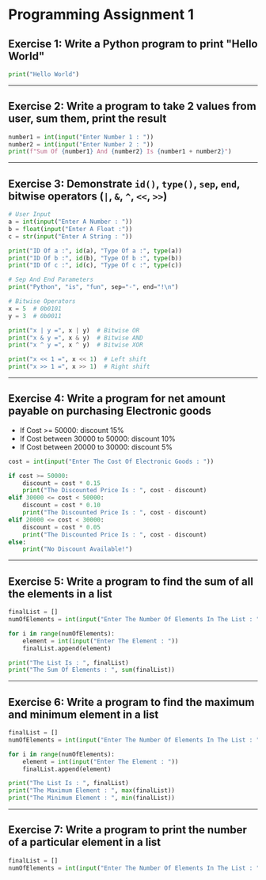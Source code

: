 # Programming Assignment 1

## Exercise 1: Write a Python program to print "Hello World"

```python
print("Hello World")
```

---

## Exercise 2: Write a program to take 2 values from user, sum them, print the result

```python
number1 = int(input("Enter Number 1 : "))
number2 = int(input("Enter Number 2 : "))
print(f"Sum Of {number1} And {number2} Is {number1 + number2}")
```

---

## Exercise 3: Demonstrate `id()`, `type()`, `sep`, `end`, bitwise operators (`|`, `&`, `^`, `<<`, `>>`)

```python
# User Input
a = int(input("Enter A Number : "))
b = float(input("Enter A Float :"))
c = str(input("Enter A String : "))

print("ID Of a :", id(a), "Type Of a :", type(a))
print("ID Of b :", id(b), "Type Of b :", type(b))
print("ID Of c :", id(c), "Type Of c :", type(c))

# Sep And End Parameters
print("Python", "is", "fun", sep="-", end="!\n")

# Bitwise Operators
x = 5  # 0b0101
y = 3  # 0b0011

print("x | y =", x | y)  # Bitwise OR
print("x & y =", x & y)  # Bitwise AND
print("x ^ y =", x ^ y)  # Bitwise XOR

print("x << 1 =", x << 1)  # Left shift
print("x >> 1 =", x >> 1)  # Right shift
```

---

## Exercise 4: Write a program for net amount payable on purchasing Electronic goods

- If Cost >= 50000: discount 15%
- If Cost between 30000 to 50000: discount 10%
- If Cost between 20000 to 30000: discount 5%

```python
cost = int(input("Enter The Cost Of Electronic Goods : "))

if cost >= 50000:
    discount = cost * 0.15
    print("The Discounted Price Is : ", cost - discount)
elif 30000 <= cost < 50000:
    discount = cost * 0.10
    print("The Discounted Price Is : ", cost - discount)
elif 20000 <= cost < 30000:
    discount = cost * 0.05
    print("The Discounted Price Is : ", cost - discount)
else:
    print("No Discount Available!")
```

---

## Exercise 5: Write a program to find the sum of all the elements in a list

```python
finalList = []
numOfElements = int(input("Enter The Number Of Elements In The List : "))

for i in range(numOfElements):
    element = int(input("Enter The Element : "))
    finalList.append(element)

print("The List Is : ", finalList)
print("The Sum Of Elements : ", sum(finalList))
```

---

## Exercise 6: Write a program to find the maximum and minimum element in a list

```python
finalList = []
numOfElements = int(input("Enter The Number Of Elements In The List : "))

for i in range(numOfElements):
    element = int(input("Enter The Element : "))
    finalList.append(element)

print("The List Is : ", finalList)
print("The Maximum Element : ", max(finalList))
print("The Minimum Element : ", min(finalList))
```

---

## Exercise 7: Write a program to print the number of a particular element in a list

```python
finalList = []
numOfElements = int(input("Enter The Number Of Elements In The List : "))
